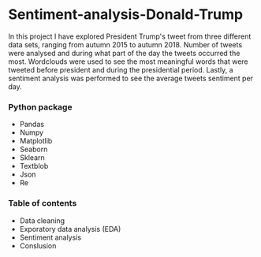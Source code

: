 # Sentiment-analysis-Donald-Trump
In this project I have explored President Trump's tweet from three different data sets, ranging from autumn 2015 to autumn 2018. Number of tweets were analysed and during what part of the day the tweets occurred the most. Wordclouds were used to see the most meaningful words that were tweeted before president and during the presidential period. Lastly, a sentiment analysis was performed to see the average tweets sentiment per day.

### Python package 
* Pandas 
* Numpy 
* Matplotlib 
* Seaborn 
* Sklearn
* Textblob
* Json
* Re

### Table of contents
* Data cleaning
* Exporatory data analysis (EDA)
* Sentiment analysis
* Conslusion




